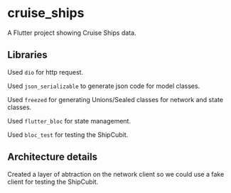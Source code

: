 # cruise_ships

A Flutter project showing Cruise Ships data.

## Libraries

Used `dio` for http request.

Used `json_serializable` to generate json code for model classes.

Used `freezed` for generating Unions/Sealed classes for network and state classes.

Used `flutter_bloc` for state management.

Used `bloc_test` for testing the ShipCubit.

## Architecture details

Created a layer of abtraction on the network client so we could use a fake client for testing the ShipCubit.

